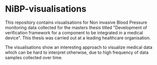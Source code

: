 # NiBP-visualisations
This repository contains visualisations for Non invasive Blood Pressure monitoring data collected for the masters thesis titled "Development of verification framework for a
component to be integrated in a medical device". This thesis was carried out at a leading healthcare organisation.

The visualisations show an interesting approach to visualize medical data which can be hard to interpret otherwise, due to high frequency of data samples collected over time.
